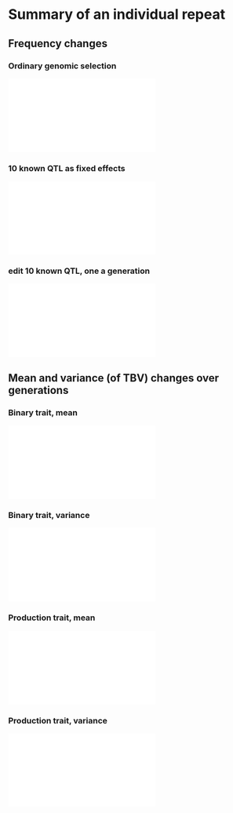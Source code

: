 # Summary of an individual repeat
## Frequency changes
### Ordinary genomic selection
![](afq.pdf)

### 10 known QTL as fixed effects
![](bfq.pdf)

### edit 10 known QTL, one a generation
![](cfq.pdf)

## Mean and variance (of TBV) changes over generations
### Binary trait, mean
![](bin-mean.pdf)

### Binary trait, variance
![](bin-var.pdf)

### Production trait, mean
![](prd-mean.pdf)

### Production trait, variance
![](prd-var.pdf)
